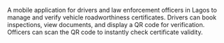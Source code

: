 A mobile application for drivers and law enforcement officers in Lagos to manage and verify vehicle roadworthiness certificates. Drivers can book inspections, view documents, and display a QR code for verification. Officers can scan the QR code to instantly check certificate validity.
